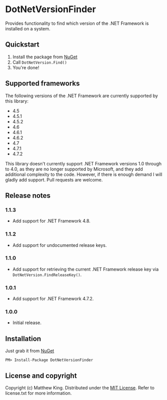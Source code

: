DotNetVersionFinder
===================

Provides functionality to find which version of the .NET Framework is installed on a system.

Quickstart
----------

1) Install the package from [NuGet](https://www.nuget.org/packages/DotNetVersionFinder)
2) Call `DotNetVersion.Find()`
3) You're done!

Supported frameworks
--------------------

The following versions of the .NET Framework are currently supported by this library:

* 4.5
* 4.5.1
* 4.5.2
* 4.6
* 4.6.1
* 4.6.2
* 4.7
* 4.7.1
* 4.7.2

This library doesn't currently support .NET Framework versions 1.0 through to 4.0, as they are no longer supported by Microsoft, and they add additional complexity to the code. However, if there is enough demand I will gladly add support. Pull requests are welcome.

Release notes
-------------

### 1.1.3

* Add support for .NET Framework 4.8.

### 1.1.2

* Add support for undocumented release keys.

### 1.1.0

* Add support for retrieving the current .NET Framework release key via `DotNetVersion.FindReleaseKey()`.

### 1.0.1

* Add support for .NET Framework 4.7.2.

### 1.0.0

* Initial release.

Installation
------------

Just grab it from [NuGet](https://www.nuget.org/packages/DotNetVersionFinder/)

```
PM> Install-Package DotNetVersionFinder
```

License and copyright
---------------------

Copyright (c) Matthew King.
Distributed under the [MIT License](http://opensource.org/licenses/MIT). Refer to license.txt for more information.
